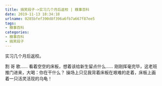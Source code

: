 ```yaml
---
title: 搞笑段子->实习几个月后返校 | 糗事百科
date: 2019-11-13 18:34:18
urlname: 0285bfef390d8f396a6fb7a667f87ee5
tags: 
- 糗事百科
categories:
- 糗事百科
- 搞笑段子
---
```

实习几个月后返校。

割  哥 歌……  看着空空的床板，想着该给新生留点什么……  刚刚挥毫完毕，这老班推门进来，大喝：你在干什么？  操场上只见我背着床板在艰难的走着，床板上画着一只活灵活现的乌龟！


